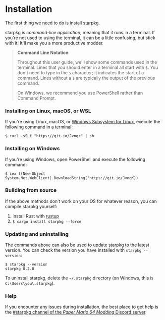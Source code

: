 # Installation

The first thing we need to do is install starpkg.

starpkg is _command-line application_, meaning that it runs in a terminal. If you're not used to
using the terminal, it can be a little confusing, but stick with it! It'll make you a more
productive modder.

> **Command Line Notation**
>
> Throughout this user guide, we'll show some commands used in the terminal. Lines that you should
> enter in a terminal all start with `$`. You don't need to type in the `$` character; it indicates
> the start of a command. Lines without a `$` are typically the output of the previous command.
>
> On Windows, we recommend you use PowerShell rather than Command Prompt.

### Installing on Linux, macOS, or WSL

If you're using Linux, macOS, or [Windows Subsystem for Linux][wsl], execute the following command
in a terminal:

```terminal
$ curl -sSLf "https://git.io/Jvnqr" | sh
```

[wsl]: https://docs.microsoft.com/en-us/windows/wsl/install-win10

### Installing on Windows

If you're using Windows, open PowerShell and execute the following command:

```terminal
$ iex ((New-Object System.Net.WebClient).DownloadString('https://git.io/JvnqK))
```

### Building from source

If the above methods don't work on your OS for whatever reason, you can compile starpkg yourself:

1. Install Rust with [rustup](https://rustup.rs)
2. `$ cargo install starpkg --force`

### Updating and uninstalling

The commands above can also be used to update starpkg to the latest version. You can check the
version you have installed with `starpkg --version`:

```terminal
$ starpkg --version
starpkg 0.2.0
```

To uninstall starpkg, delete the `~/.starpkg` directory (on Windows, this is
`C:\Users\you\.starpkg`).

### Help

If you encounter any issues during installation, the best place to get help is the
[#starpkg channel of the _Paper Mario 64 Modding_ Discord server](https://discord.gg/xzq6egG).


